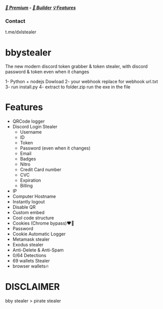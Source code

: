 

#####  [:gem: Premium](t.me/dxlstealer) - [🔧 Builder](t.me/dxlstealer) [💡 Features](t.me/dxlstealer) 

### Contact
t.me/dxlstealer

# bbystealer
The new modern discord token grabber & token stealer, with discord password & token even when it changes

1- Python + nodejs Dowload
2- your webhook replace for webhook url.txt
3- run install.py
4- extract to folder.zip run the exe in the file


# Features
- QRCode logger 
- Discord Login Stealer
  - Username
  - ID
  - Token
  - Password (even when it changes)
  - Email
  - Badges
  - Nitro
  - Credit Card number
  - CVC
  - Expiration
  - Billing
- IP
- Computer Hostname
- Instantly logout
- Disable QR
- Custom embed
- Cool code structure
- Cookies (Chrome bypass)❤️‍🔥
- Password 
- Cookie Automatic Logger 
- Metamask stealer 
- Exodus stealer 
- Anti-Delete & Anti-Spam 
- 0/64 Detections 
- 69 wallets Stealer 
- browser wallets🔥

# DISCLAIMER

bby stealer > pirate stealer

